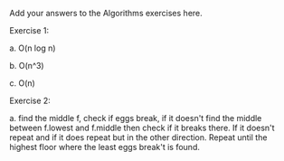 Add your answers to the Algorithms exercises here.

Exercise 1:

a. O(n log n)

b. O(n^3)

c. O(n)


Exercise 2:

a. find the middle f, check if eggs break, if it doesn't find the middle between f.lowest
and f.middle then check if it breaks there. If it doesn't repeat and if it does repeat but
in the other direction. Repeat until the highest floor where the least eggs break't is found.

